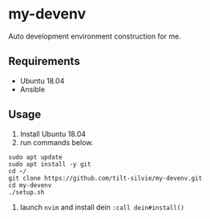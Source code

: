 # my-devenv
Auto development environment construction for me.

## Requirements
- Ubuntu 18.04
- Ansible

## Usage
1. Install Ubuntu 18.04
1. run commands below.
```
sudo apt update
sudo apt install -y git
cd ~/
git clone https://github.com/tilt-silvie/my-devenv.git
cd my-devenv
./setup.sh
```

1. launch `nvim` and install dein `:call dein#install()`
